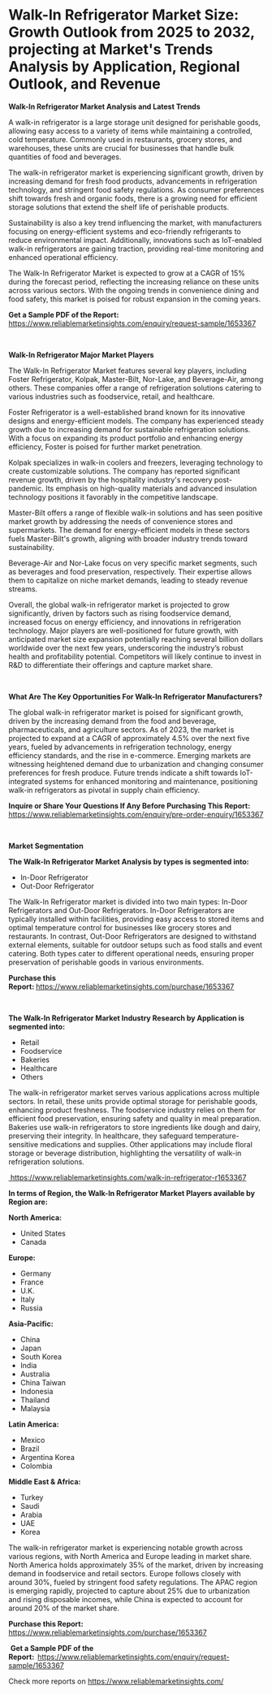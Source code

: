 <p><h1>Walk-In Refrigerator Market Size: Growth Outlook from 2025 to 2032, projecting at Market's Trends Analysis by Application, Regional Outlook, and Revenue</h1></p><p><strong>Walk-In Refrigerator Market Analysis and Latest Trends</strong></p>
<p><p>A walk-in refrigerator is a large storage unit designed for perishable goods, allowing easy access to a variety of items while maintaining a controlled, cold temperature. Commonly used in restaurants, grocery stores, and warehouses, these units are crucial for businesses that handle bulk quantities of food and beverages. </p><p>The walk-in refrigerator market is experiencing significant growth, driven by increasing demand for fresh food products, advancements in refrigeration technology, and stringent food safety regulations. As consumer preferences shift towards fresh and organic foods, there is a growing need for efficient storage solutions that extend the shelf life of perishable products. </p><p>Sustainability is also a key trend influencing the market, with manufacturers focusing on energy-efficient systems and eco-friendly refrigerants to reduce environmental impact. Additionally, innovations such as IoT-enabled walk-in refrigerators are gaining traction, providing real-time monitoring and enhanced operational efficiency.</p><p>The Walk-In Refrigerator Market is expected to grow at a CAGR of 15% during the forecast period, reflecting the increasing reliance on these units across various sectors. With the ongoing trends in convenience dining and food safety, this market is poised for robust expansion in the coming years.</p></p>
<p><strong>Get a Sample PDF of the Report:&nbsp;</strong> <a href="https://www.reliablemarketinsights.com/enquiry/request-sample/1653367?utm_campaign=2632&utm_medium=2&utm_source=Github&utm_content=ia&utm_term=05042025&utm_id=walk-in-refrigerator">https://www.reliablemarketinsights.com/enquiry/request-sample/1653367</a></p>
<p>&nbsp;</p>
<p><strong>Walk-In Refrigerator Major Market Players</strong></p>
<p><p>The Walk-In Refrigerator Market features several key players, including Foster Refrigerator, Kolpak, Master-Bilt, Nor-Lake, and Beverage-Air, among others. These companies offer a range of refrigeration solutions catering to various industries such as foodservice, retail, and healthcare.</p><p>Foster Refrigerator is a well-established brand known for its innovative designs and energy-efficient models. The company has experienced steady growth due to increasing demand for sustainable refrigeration solutions. With a focus on expanding its product portfolio and enhancing energy efficiency, Foster is poised for further market penetration.</p><p>Kolpak specializes in walk-in coolers and freezers, leveraging technology to create customizable solutions. The company has reported significant revenue growth, driven by the hospitality industry's recovery post-pandemic. Its emphasis on high-quality materials and advanced insulation technology positions it favorably in the competitive landscape.</p><p>Master-Bilt offers a range of flexible walk-in solutions and has seen positive market growth by addressing the needs of convenience stores and supermarkets. The demand for energy-efficient models in these sectors fuels Master-Bilt's growth, aligning with broader industry trends toward sustainability.</p><p>Beverage-Air and Nor-Lake focus on very specific market segments, such as beverages and food preservation, respectively. Their expertise allows them to capitalize on niche market demands, leading to steady revenue streams.</p><p>Overall, the global walk-in refrigerator market is projected to grow significantly, driven by factors such as rising foodservice demand, increased focus on energy efficiency, and innovations in refrigeration technology. Major players are well-positioned for future growth, with anticipated market size expansion potentially reaching several billion dollars worldwide over the next few years, underscoring the industry’s robust health and profitability potential. Competitors will likely continue to invest in R&D to differentiate their offerings and capture market share.</p></p>
<p>&nbsp;</p>
<p><strong>What Are The Key Opportunities For Walk-In Refrigerator Manufacturers?</strong></p>
<p><p>The global walk-in refrigerator market is poised for significant growth, driven by the increasing demand from the food and beverage, pharmaceuticals, and agriculture sectors. As of 2023, the market is projected to expand at a CAGR of approximately 4.5% over the next five years, fueled by advancements in refrigeration technology, energy efficiency standards, and the rise in e-commerce. Emerging markets are witnessing heightened demand due to urbanization and changing consumer preferences for fresh produce. Future trends indicate a shift towards IoT-integrated systems for enhanced monitoring and maintenance, positioning walk-in refrigerators as pivotal in supply chain efficiency.</p></p>
<p><strong>Inquire or Share Your Questions If Any Before Purchasing This Report:</strong> <a href="https://www.reliablemarketinsights.com/enquiry/pre-order-enquiry/1653367?utm_campaign=2632&utm_medium=2&utm_source=Github&utm_content=ia&utm_term=05042025&utm_id=walk-in-refrigerator">https://www.reliablemarketinsights.com/enquiry/pre-order-enquiry/1653367</a></p>
<p>&nbsp;</p>
<p><strong>Market Segmentation</strong></p>
<p><strong>The Walk-In Refrigerator Market Analysis by types is segmented into:</strong></p>
<p><ul><li>In-Door Refrigerator</li><li>Out-Door Refrigerator</li></ul></p>
<p><p>The Walk-In Refrigerator market is divided into two main types: In-Door Refrigerators and Out-Door Refrigerators. In-Door Refrigerators are typically installed within facilities, providing easy access to stored items and optimal temperature control for businesses like grocery stores and restaurants. In contrast, Out-Door Refrigerators are designed to withstand external elements, suitable for outdoor setups such as food stalls and event catering. Both types cater to different operational needs, ensuring proper preservation of perishable goods in various environments.</p></p>
<p><strong>Purchase this Report:&nbsp;</strong><a href="https://www.reliablemarketinsights.com/purchase/1653367?utm_campaign=2632&utm_medium=2&utm_source=Github&utm_content=ia&utm_term=05042025&utm_id=walk-in-refrigerator">https://www.reliablemarketinsights.com/purchase/1653367</a></p>
<p>&nbsp;</p>
<p><strong>The Walk-In Refrigerator Market Industry Research by Application is segmented into:</strong></p>
<p><ul><li>Retail</li><li>Foodservice</li><li>Bakeries</li><li>Healthcare</li><li>Others</li></ul></p>
<p><p>The walk-in refrigerator market serves various applications across multiple sectors. In retail, these units provide optimal storage for perishable goods, enhancing product freshness. The foodservice industry relies on them for efficient food preservation, ensuring safety and quality in meal preparation. Bakeries use walk-in refrigerators to store ingredients like dough and dairy, preserving their integrity. In healthcare, they safeguard temperature-sensitive medications and supplies. Other applications may include floral storage or beverage distribution, highlighting the versatility of walk-in refrigeration solutions.</p></p>
<p><a href="https://www.reliablemarketinsights.com/walk-in-refrigerator-r1653367?utm_campaign=2632&utm_medium=2&utm_source=Github&utm_content=ia&utm_term=05042025&utm_id=walk-in-refrigerator">&nbsp;https://www.reliablemarketinsights.com/walk-in-refrigerator-r1653367</a></p>
<p><strong>In terms of Region, the Walk-In Refrigerator Market Players available by Region are:</strong></p>
<p>
    <p> <strong> North America: </strong>
        <ul>
            <li>United States</li>
            <li>Canada</li>
        </ul>
        </p> 
    <p> <strong> Europe: </strong>
        <ul>
            <li>Germany</li>
            <li>France</li>
            <li>U.K.</li>
            <li>Italy</li>
            <li>Russia</li>
        </ul>
        </p> 
    <p> <strong> Asia-Pacific: </strong>
        <ul>
            <li>China</li>
            <li>Japan</li>
            <li>South Korea</li>
            <li>India</li>
            <li>Australia</li>
            <li>China Taiwan</li>
            <li>Indonesia</li>
            <li>Thailand</li>
            <li>Malaysia</li>
        </ul>
        </p> 
    <p> <strong> Latin America: </strong>
        <ul>
            <li>Mexico</li>
            <li>Brazil</li>
            <li>Argentina Korea</li>
            <li>Colombia</li>
        </ul>
        </p> 
    <p> <strong> Middle East & Africa: </strong>
        <ul>
            <li>Turkey</li>
            <li>Saudi</li>
            <li>Arabia</li>
            <li>UAE</li>
            <li>Korea</li>
        </ul>
    </p>
    </p>
<p><p>The walk-in refrigerator market is experiencing notable growth across various regions, with North America and Europe leading in market share. North America holds approximately 35% of the market, driven by increasing demand in foodservice and retail sectors. Europe follows closely with around 30%, fueled by stringent food safety regulations. The APAC region is emerging rapidly, projected to capture about 25% due to urbanization and rising disposable incomes, while China is expected to account for around 20% of the market share.</p></p>
<p><strong>Purchase this Report: </strong><a href="https://www.reliablemarketinsights.com/purchase/1653367?utm_campaign=2632&utm_medium=2&utm_source=Github&utm_content=ia&utm_term=05042025&utm_id=walk-in-refrigerator">https://www.reliablemarketinsights.com/purchase/1653367</a></p>
<p>&nbsp;<strong>Get a Sample PDF of the Report:&nbsp;&nbsp;</strong><a href="https://www.reliablemarketinsights.com/enquiry/request-sample/1653367?utm_campaign=2632&utm_medium=2&utm_source=Github&utm_content=ia&utm_term=05042025&utm_id=walk-in-refrigerator">https://www.reliablemarketinsights.com/enquiry/request-sample/1653367</a></p>
<p><strong></strong></p>
<p>Check more reports on <a href="https://www.reliablemarketinsights.com/?utm_campaign=2632&utm_medium=2&utm_source=Github&utm_content=ia&utm_term=05042025&utm_id=walk-in-refrigerator">https://www.reliablemarketinsights.com/</a></p>